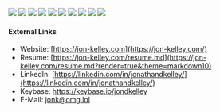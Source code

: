 
![](https://img.shields.io/badge/Kubernetes-green?style=social&logo=kubernetes) ![](https://img.shields.io/badge/Python-green?style=social&logo=python) ![](https://img.shields.io/badge/BASH-green?style=social&logo=shell) ![](https://img.shields.io/badge/Jenkins-green?style=social&logo=jenkins) ![](https://img.shields.io/badge/Ansible-green?style=social&logo=ansible) ![](https://img.shields.io/badge/Terraform-green?style=social&logo=terraform) ![](https://img.shields.io/badge/Chef-green?style=social&logo=chef) ![](https://img.shields.io/badge/Puppet-green?style=social&logo=puppet) ![](https://img.shields.io/badge/AWS-green?style=social&logo=amazon) ![](https://img.shields.io/badge/GCP-green?style=social&logo=google)

#### External Links

* Website: [https://jon-kelley.com](https://jon-kelley.com/) 
* Resume: [https://jon-kelley.com/resume.md](https://jon-kelley.com/resume.md?render=true&theme=markdown10) 
* LinkedIn: [https://linkedin.com/in/jonathandkelley/](https://linkedin.com/in/jonathandkelley/) 
* Keybase: https://keybase.io/jondkelley
* E-Mail: jonk@omg.lol

<!--
**jondkelley/jondkelley** is a ✨ _special_ ✨ repository because its `README.md` (this file) appears on your GitHub profile.

Here are some ideas to get you started:

- 🔭 I’m currently working on ...
- 🌱 I’m currently learning ...
- 👯 I’m looking to collaborate on ...
- 🤔 I’m looking for help with ...
- 💬 Ask me about ...
- 📫 How to reach me: ...
- 😄 Pronouns: ...
- ⚡ Fun fact: ...
-->

